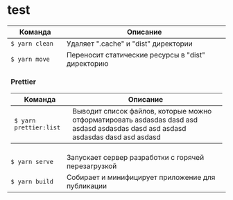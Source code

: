 # test

<table>
  <thead>
    <tr>
      <th>Команда</th>
      <th>Описание</th>
    </tr>
  </thead>
  <tbody>
    <tr>
      <td>
        <code>$ yarn clean</code>
      </td>
      <td>Удаляет ".cache" и "dist" директории</td>
    </tr>
    <tr>
      <td>
        <code>$ yarn move</code>
      </td>
      <td>Переносит статические ресурсы в "dist" директорию</td>
    </tr>
    <tr>
      <td colspan="2">
        <p><b>Prettier</b></p>
        <table>
          <thead>
            <tr>
      <th>Команда</th>
      <th>Описание</th>
    </tr>
          </thead>
          <tbody>
            <tr>
              <td>
                <code>$ yarn prettier:list</code>
              </td>
              <td>Выводит список файлов, которые можно отформатировать asdasdas dasd asd asdasd asdasdas dasd asd asdasd asdasdas dasd asd asdasd</td>
            </tr>
          </tbody>
        </table>
      </td>
    </tr>
    <tr>
      <td>
        <code>$ yarn serve</code>
      </td>
      <td>Запускает сервер разработки с горячей перезагрузкой</td>
    </tr>
    <tr>
      <td>
        <code>$ yarn build</code>
      </td>
      <td>Собирает и минифицирует приложение для публикации</td>
    </tr>
  </tbody>
</table>
